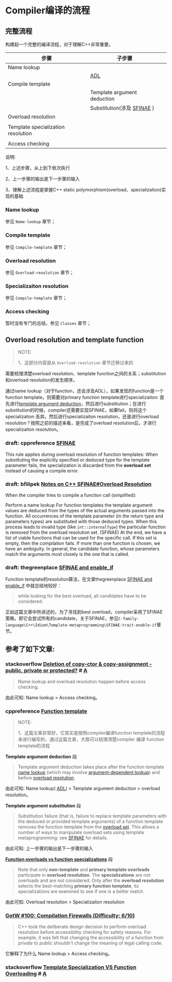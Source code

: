 # Compiler编译的流程



## 完整流程

构建起一个完整的编译流程，对于理解C++非常重要。

| 步骤                                | 子步骤                                                       |      |
| ----------------------------------- | ------------------------------------------------------------ | ---- |
| Name lookup                         |                                                              |      |
|                                     | [ADL](https://en.cppreference.com/w/cpp/language/adl)        |      |
| Compile template                    |                                                              |      |
|                                     | Template argument deduction                                  |      |
|                                     | Substitution(涉及 [SFINAE](https://en.cppreference.com/w/cpp/language/sfinae)  ) |      |
| Overload resolution                 |                                                              |      |
|                                     |                                                              |      |
| Template  specialization resolution |                                                              |      |
|                                     |                                                              |      |
| Access checking                     |                                                              |      |

说明:

1、上述步骤，从上到下依次执行

2、上一步骤的输出是下一步骤的输入

3、理解上述流程是掌握C++ static polymorphism(overload、specialization)实现的基础

### Name lookup

参见 `Name-lookup` 章节；



### Compile template

参见 `Compile-template` 章节；



### Overload resolution

参见 `Overload-resolution` 章节；



### Specializaiton resolution

参见 `Compile-template` 章节；



### Access checking

暂时没有专门的总结，参见 `Classes` 章节；







## Overload resolution and template function

> NOTE: 
>
> 1、这部分内容是从 `Overload-resolution` 章节迁移过来的

需要梳理清楚overload resolution、template function之间的关系；substitution和overload resolution的发生顺序。

通过name lookup（对于function，还会涉及ADL），如果发现的function是一个function template，则需要对primary function template进行specializaiton: 首先进行[template argument deduction](https://en.cppreference.com/w/cpp/language/template_argument_deduction)，然后进行substitution；在进行substitution的时候，compiler还需要实现SFINAE，如果fail，则将这个specialization 丢弃。然后进行specializaiton resolution，还是进行overload resolution？按照之前的描述来看，是完成了overload resolution后，才进行specializaiton resolution。



### draft: cppreference [SFINAE](https://en.cppreference.com/w/cpp/language/sfinae)

This rule applies during overload resolution of function templates: When substituting the explicitly specified or deduced type for the template parameter fails, the specialization is discarded from the **overload set** instead of causing a compile error.



### draft: bfilipek [Notes on C++ SFINAE#Overload Resolution](https://www.bfilipek.com/2016/02/notes-on-c-sfinae.html#overload-resolution)

When the compiler tries to compile a function call (simplified):

Perform a name lookup
For function templates the template argument values are deduced from the types of the actual arguments passed into the function.
All occurrences of the template parameter (in the return type and parameters types) are substituted with those deduced types.
When this process leads to invalid type (like `int::internalType`) the particular function is removed from the overload resolution set. (SFINAE)
At the end, we have a list of viable functions that can be used for the specific call. If this set is empty, then the compilation fails. If more than one function is chosen, we have an ambiguity. In general, the candidate function, whose parameters match the arguments most closely is the one that is called.



### draft: thegreenplace [SFINAE and enable_if](https://eli.thegreenplace.net/2014/sfinae-and-enable_if/) 

Function template的resolution算法，在文章thegreenplace  [SFINAE and enable_if](https://eli.thegreenplace.net/2014/sfinae-and-enable_if/) 中就总结地较好：

> while looking for the best overload, all candidates have to be considered. 

正如这篇文章中所讲述的，为了寻找到best overload，compiler采用了SFINAE策略，即它会尝试所有的candidate，关于SFINAE，参见`C-family-language\C++\Idiom\Template-metaprogramming\SFINAE-trait-enable-if`章节。









## 参考了如下文章:

### stackoverflow [Deletion of copy-ctor & copy-assignment - public, private or protected?](https://stackoverflow.com/questions/55205874/deletion-of-copy-ctor-copy-assignment-public-private-or-protected) # [A](https://stackoverflow.com/a/55206034)

> Name lookup and overload resolution happen before access checking. 

由此可知: Name lookup > Access checking。



### cppreference [Function template](https://en.cppreference.com/w/cpp/language/function_template)

> NOTE: 
>
> 1、这篇文章非常好，它其实是按照compiler编译function template的流程来进行编写的，通过这篇文章，大致可以梳理清楚compiler 编译 function template的流程

**Template argument deduction** 段

> Template argument deduction takes place after the function template [name lookup](https://en.cppreference.com/w/cpp/language/lookup) (which may involve [argument-dependent lookup](https://en.cppreference.com/w/cpp/language/adl)) and before [overload resolution](https://en.cppreference.com/w/cpp/language/overload_resolution).

由此可知: Name lookup( [ADL](https://en.cppreference.com/w/cpp/language/adl)) > Template argument deduction  > overload resolution。



**Template argument substitution** 段

> Substitution failure (that is, failure to replace template parameters with the deduced or provided template arguments) of a function template removes the function template from the [overload set](https://en.cppreference.com/w/cpp/language/overload_resolution). This allows a number of ways to manipulate overload sets using template metaprogramming: see [SFINAE](https://en.cppreference.com/w/cpp/language/sfinae) for details.

由此可知: 上一步骤的输出是下一步骤的输入



**[Function overloads vs function specializations](https://en.cppreference.com/w/cpp/language/function_template#Function_overloads_vs_function_specializations)** 段

> Note that only **non-template** and **primary template overloads** participate in **overload resolution**. The **specializations** are not overloads and are not considered. Only after the **overload resolution** selects the best-matching **primary function template**, its specializations are examined to see if one is a better match.

由此可知: Overload resolution > Specializaiton resolution



### [GotW #100: Compilation Firewalls (Difficulty: 6/10)](https://herbsutter.com/gotw/_100/)

> C++ took the deliberate design decision to perform overload resolution before accessibility checking for safety reasons. For example, it was felt that changing the accessibility of a function from p*rivate* to *public* shouldn’t change the meaning of legal calling code.

它解释了为什么 Name lookup > Access checking。



### stackoverflow [Template Specialization VS Function Overloading](https://stackoverflow.com/questions/7108033/template-specialization-vs-function-overloading) # [A](https://stackoverflow.com/a/7108123)



